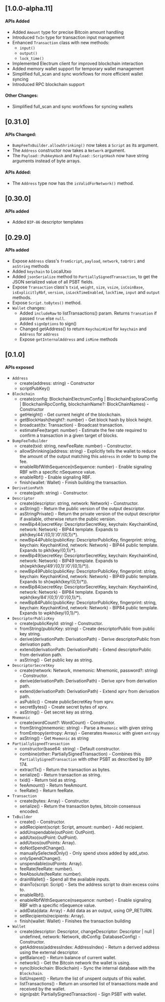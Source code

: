 ## [1.0.0-alpha.11]

#### APIs Added

- Added `Amount` type for precise Bitcoin amount handling
- Introduced `TxIn` type for transaction input management
- Enhanced `Transaction` class with new methods:
  - `input()`
  - `output()`
  - `lock_time()`
- Implemented Electrum client for improved blockchain interaction
- Added memory wallet support for temporary wallet management
- Simplified full_scan and sync workflows for more efficient wallet syncing
- Introduced RPC blockchain support

#### Other Changes:

- Simplified full_scan and sync workflows for syncing wallets

## [0.31.0]

#### APIs Changed:

- `BumpFeeTxBuilder.allowShrinking()` now takes a `Script` as its argument.
- The `Address` constructor now takes a `Network` argument.
- The `Payload::PubkeyHash` and `Payload::ScriptHash` now have string arguments instead of byte arrays.

#### APIs Added:

- The `Address` type now has the `isValidForNetwork()` method.

## [0.30.0]

#### APIs added

- Added `BIP-86` descriptor templates

## [0.29.0]

#### APIs added

- Expose `Address` class's `fromScript`, `payload`, `network`, `toQrUri` and `asString` methods
- Added `keychain` to LocalUtxo
- Added `jsonSerialize` method to `PartiallySignedTransaction`, to get the JSON serialized value of all PSBT fields.
- Expose `Transaction` class's `txid`, `weight`, `size`, `vsize`, `isCoinBase`, `isExplicitlyRbf`, `version`, `isLockTimeEnabled`, `lockTime`, `input` and `output` methods.
- Expose `Script.toBytes()` method.
- `Wallet` changes:
  - Added `includeRaw` to listTransactions() param. Returns `Transation` if passed `true` else `null`.
  - Added `signOptions` to sign()
  - Changed getAddress() to return `KeychainKind` for `keychain` and `Address` for `address`
  - Expose `getInternalAddress` and `isMine` methods

## [0.1.0]

#### APIs exposed

- `Address`
  - create(address: string) - Constructor
  - scriptPubKey()
- `Blockchain`
  - create(config: BlockchainElectrumConfig | BlockchainEsploraConfig | BlockchainRpcConfig, blockchainName?: BlockChainNames) - Constructor
  - getHeight() - Get current height of the blockchain.
  - getBlockHash(height?: number) - Get block hash by block height.
  - broadcast(tx: Transaction) - Broadcast transaction.
  - estimateFee(target: number) - Estimate the fee rate required to confirm a transaction in a given target of blocks.
- `BumpFeeTxBuilder`
  - create(txid: string, newFeeRate: number) - Constructor.
  - allowShrinking(address: string) - Explicitly tells the wallet to reduce the amount of the output matching this `address` in order to bump the fee.
  - enableRbfWithSequence(nSequence: number) - Enable signaling RBF with a specific nSequence value.
  - enableRbf() - Enable signaling RBF.
  - finish(wallet: Wallet) - Finish building the transaction.
- `DerivationPath`
  - create(path: string) - Constructor.
- `Descriptor`
  - create(descriptor: string, network: Network) - Constructor.
  - asString() - Return the public version of the output descriptor.
  - asStringPrivate() - Return the private version of the output descriptor if available, otherwise return the public version.
  - newBip44(secretKey: DescriptorSecretKey, keychain: KeychainKind, network: Network) - BIP44 template. Expands to pkh(key/44'/{0,1}'/0'/{0,1}/\*).
  - newBip44Public(publicKey: DescriptorPublicKey, fingerprint: string, keychain: KeychainKind, network: Network) - BIP44 public template. Expands to
    pkh(key/{0,1}/\*).
  - newBip49(secretKey: DescriptorSecretKey, keychain: KeychainKind, network: Network) - BIP49 template. Expands to sh(wpkh(key/49'/{0,1}'/0'/{0,1}/\*)).
  - newBip49Public(publicKey: DescriptorPublicKey, fingerprint: string, keychain: KeychainKind, network: Network) - BIP49 public template. Expands to
    sh(wpkh(key/{0,1}/\*)).
  - newBip84(secretKey: DescriptorSecretKey, keychain: KeychainKind, network: Network) - BIP84 template. Expands to wpkh(key/84'/{0,1}'/0'/{0,1}/\*).
  - newBip84Public(publicKey: DescriptorPublicKey, fingerprint: string, keychain: KeychainKind, network: Network) - BIP84 public template. Expands to
    wpkh(key/{0,1}/\*).
- `DescriptorPublicKey`
  - create(publicKeyId: string) - Constructor.
  - fromString(publicKey: string) - Create descriptorPublic from public key string.
  - derive(derivationPath: DerivationPath) - Derive descriptorPublic from derivation path.
  - extend(derivationPath: DerivationPath) - Extend descriptorPublic from derivation path.
  - asString() - Get public key as string.
- `DescriptorSecretKey`
  - create(network: Network, mnemonic: Mnemonic, password?: string) - Constructor.
  - derive(derivationPath: DerivationPath) - Derive xprv from derivation path.
  - extend(derivationPath: DerivationPath) - Extend xprv from derivation path.
  - asPublic() - Create publicSecretKey from xprv.
  - secretBytes() - Create secret bytes of xprv.
  - asString() - Get secret key as string.
- `Mnemonic`
  - create(wordCount?: WordCount) - Constructor.
  - fromString(mnemonic: string) - Parse a `Mnemonic` with given string
  - fromEntropy(entropy: Array<number>) - Generates `Mnemonic` with given `entropy`
  - asString() - Get `Mnemonic` as string
- `PartiallySignedTransaction`
  - constructor(base64: string) - Default constructor.
  - combine(other: PartiallySignedTransaction) - Combines this `PartiallySignedTransaction` with other PSBT as described by BIP 174.
  - extractTx() - Return the transaction as bytes.
  - serialize() - Return transaction as string.
  - txid() - Return txid as string.
  - feeAmount() - Return feeAmount.
  - feeRate() - Return feeRate.
- `Transaction`
  - create(bytes: Array<number>) - Constructor.
  - serialize() - Return the transaction bytes, bitcoin consensus encoded.
- `TxBuilder`
  - create() - Constructor.
  - addRecipient(script: Script, amount: number) - Add recipient.
  - addUnspendable(outPoint: OutPoint).
  - addUtxo(outPoint: OutPoint).
  - addUtxos(outPoints: Array<OutPoint>).
  - doNotSpendChange().
  - manuallySelectedOnly() - Only spend utxos added by add_utxo.
  - onlySpendChange().
  - unspendable(outPoints: Array<OutPoint>).
  - feeRate(feeRate: number).
  - feeAbsolute(feeRate: number).
  - drainWallet() - Spend all the available inputs.
  - drainTo(script: Script) - Sets the address script to drain excess coins to.
  - enableRbf().
  - enableRbfWithSequence(nsequence: number) - Enable signaling RBF with a specific nSequence value.
  - addData(data: Array<number>) - Add data as an output, using OP_RETURN.
  - setRecipients(recipients: Array<ScriptAmount>).
  - finish(wallet: Wallet) - Finishes the transaction building
- `Wallet`
  - create(descriptor: Descriptor, changeDescriptor: Descriptor | null | undefined, network: Network, dbConfig: DatabaseConfig) - Constructor.
  - getAddress(addressIndex: AddressIndex) - Return a derived address using the external descriptor.
  - getBalance() - Return balance of current wallet.
  - network() - Get the Bitcoin network the wallet is using.
  - sync(blockchain: Blockchain) - Sync the internal database with the `Blockchain`.
  - listUnspent() - Return the list of unspent outputs of this wallet.
  - listTransactions() - Return an unsorted list of transactions made and received by the wallet.
  - sign(psbt: PartiallySignedTransaction) - Sign PSBT with wallet.
